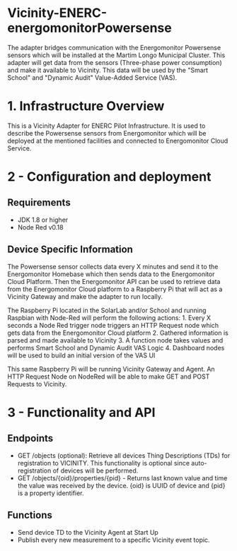 # Vicinity-ENERC-energomonitorPowersense

The adapter bridges communication with the Energomonitor Powersense sensors which will be installed at the Martim Longo Municipal Cluster. This adapter will get data from the sensors (Three-phase power consumption) and make it available to Vicinity. This data will be used by the "Smart School" and "Dynamic Audit" Value-Added Service (VAS). 

# 1. Infrastructure Overview
This is a Vicinity Adapter for ENERC Pilot Infrastructure. It is used to describe the Powersense sensors from Energomonitor which will be deployed at the mentioned facilities and connected to Energomonitor Cloud Service.

# 2 - Configuration and deployment

## Requirements
- JDK 1.8 or higher
- Node Red v0.18

## Device Specific Information
The Powersense sensor collects data every X minutes and send it to the Energomonitor Homebase which then sends data to the Energomonitor Cloud Platform. Then the Energomonitor API can be used to retrieve data from the Energomonitor Cloud platform to a Raspberry Pi that will act as a Vicinity Gateway and make the adapter to run locally.

The Raspberry Pi located in the SolarLab and/or School and running Raspbian with Node-Red will perform the following actions:
	1. Every X seconds a Node Red trigger node triggers an HTTP Request node which gets data from the Energomonitor Cloud platform
	2. Gathered information is parsed and made available to Vicinity
	3. A function node takes values and performs Smart School and Dynamic Audit VAS Logic
	4. Dashboard nodes will be used to build an initial version of the VAS UI

This same Raspberry Pi will be running Vicinity Gateway and Agent. An HTTP Request Node on NodeRed will be able to make GET and POST Requests to Vicinity.

# 3 - Functionality and API

## Endpoints
- GET /objects (optional): Retrieve all devices Thing Descriptions (TDs) for registration to VICINITY. This functionality is optional since auto-registration of devices will be performed.
- GET /objects/{oid}/properties/{pid} - Returns last known value and time the value was received by the device. {oid} is UUID of device and {pid} is a property identifier.

## Functions
- Send device TD to the Vicinity Agent at Start Up
- Publish every new measurement to a specific Vicinity event topic.

